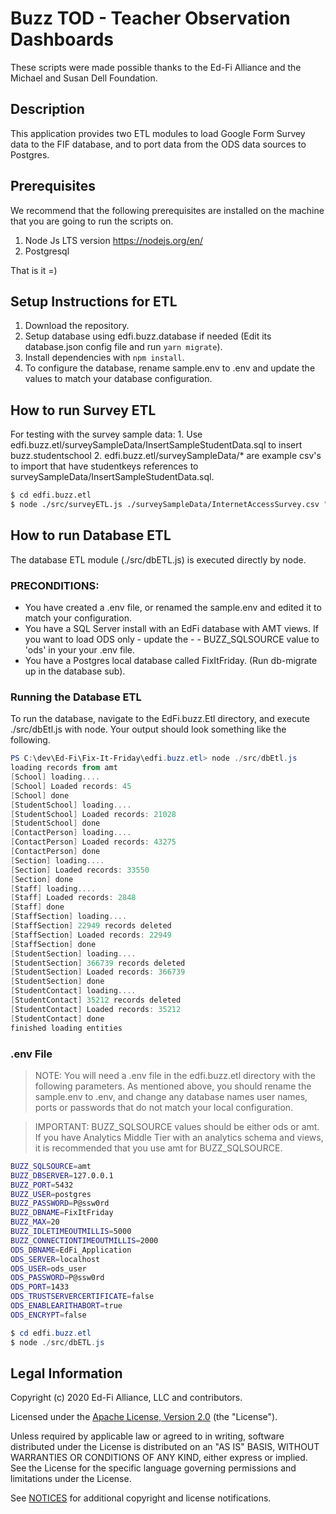 # Buzz TOD - Teacher Observation Dashboards

These scripts were made possible thanks to the Ed-Fi Alliance and the Michael and Susan Dell Foundation.

## Description

This application provides two ETL modules to load Google Form Survey data to the FIF database, and to port data from the ODS data sources to Postgres.

## Prerequisites

We recommend that the following prerequisites are installed on the machine that you are going to run the scripts on.

1. Node Js LTS version https://nodejs.org/en/
2. Postgresql

That is it =)


## Setup Instructions for ETL

1. Download the repository.
2. Setup database using edfi.buzz.database if needed (Edit its database.json config file and run `yarn migrate`).
3. Install dependencies with `npm install`.
4. To configure the database, rename sample.env to .env and update the values to match your database configuration.

## How to run Survey ETL

For testing with the survey sample data:
    1. Use edfi.buzz.etl/surveySampleData/InsertSampleStudentData.sql to insert buzz.studentschool
    2. edfi.buzz.etl/surveySampleData/* are example csv's to import that have studentkeys references to surveySampleData/InsertSampleStudentData.sql.


```bash
$ cd edfi.buzz.etl
$ node ./src/surveyETL.js ./surveySampleData/InternetAccessSurvey.csv "Internet Access"
```

## How to run Database ETL

The database ETL module (./src/dbETL.js) is executed directly by node.

### PRECONDITIONS:

- You have created a .env file, or renamed the sample.env and edited it to match your configuration.
- You have a SQL Server install with an EdFi database with AMT views. If you want to load ODS only - update the - - BUZZ_SQLSOURCE value to 'ods' in your your .env file.
- You have a Postgres local database called FixItFriday. (Run db-migrate up in the database sub).

### Running the Database ETL

To run the database, navigate to the EdFi.buzz.Etl directory, and execute ./src/dbEtl.js with node. Your output should look something like the following.

```powershell
PS C:\dev\Ed-Fi\Fix-It-Friday\edfi.buzz.etl> node ./src/dbEtl.js
loading records from amt
[School] loading....
[School] Loaded records: 45
[School] done
[StudentSchool] loading....
[StudentSchool] Loaded records: 21028
[StudentSchool] done
[ContactPerson] loading....
[ContactPerson] Loaded records: 43275
[ContactPerson] done
[Section] loading....
[Section] Loaded records: 33550
[Section] done
[Staff] loading....
[Staff] Loaded records: 2848
[Staff] done
[StaffSection] loading....
[StaffSection] 22949 records deleted
[StaffSection] Loaded records: 22949
[StaffSection] done
[StudentSection] loading....
[StudentSection] 366739 records deleted
[StudentSection] Loaded records: 366739
[StudentSection] done
[StudentContact] loading....
[StudentContact] 35212 records deleted
[StudentContact] Loaded records: 35212
[StudentContact] done
finished loading entities
```

### .env File

> NOTE: You will need a .env file in the edfi.buzz.etl directory with the following parameters. As mentioned above, you should rename the sample.env to .env, and change any database names user names, ports or passwords that do not match your local configuration.

> IMPORTANT: BUZZ_SQLSOURCE values should be either ods or amt. If you have Analytics Middle Tier with an analytics schema and views, it is recommended that you use amt for BUZZ_SQLSOURCE.

```bash
BUZZ_SQLSOURCE=amt
BUZZ_DBSERVER=127.0.0.1
BUZZ_PORT=5432
BUZZ_USER=postgres
BUZZ_PASSWORD=P@ssw0rd
BUZZ_DBNAME=FixItFriday
BUZZ_MAX=20
BUZZ_IDLETIMEOUTMILLIS=5000
BUZZ_CONNECTIONTIMEOUTMILLIS=2000
ODS_DBNAME=EdFi_Application
ODS_SERVER=localhost
ODS_USER=ods_user
ODS_PASSWORD=P@ssw0rd
ODS_PORT=1433
ODS_TRUSTSERVERCERTIFICATE=false
ODS_ENABLEARITHABORT=true
ODS_ENCRYPT=false
```

```powershell
$ cd edfi.buzz.etl
$ node ./src/dbETL.js
```


## Legal Information

Copyright (c) 2020 Ed-Fi Alliance, LLC and contributors.

Licensed under the [Apache License, Version 2.0](LICENSE) (the "License").

Unless required by applicable law or agreed to in writing, software
distributed under the License is distributed on an "AS IS" BASIS,
WITHOUT WARRANTIES OR CONDITIONS OF ANY KIND, either express or implied.
See the License for the specific language governing permissions and
limitations under the License.

See [NOTICES](NOTICES.md) for additional copyright and license notifications.
